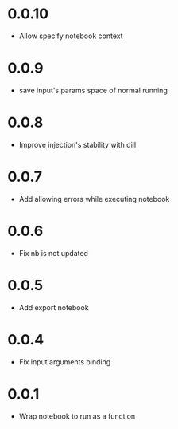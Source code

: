 0.0.10
=====
- Allow specify notebook context

0.0.9
=====
- save input's params space of normal running

0.0.8
=====
- Improve injection's stability with dill

0.0.7
=====
- Add allowing errors while executing notebook

0.0.6
=====
- Fix nb is not updated

0.0.5
=====
- Add export notebook

0.0.4
=====
- Fix input arguments binding

0.0.1
=====
- Wrap notebook to run as a function 


